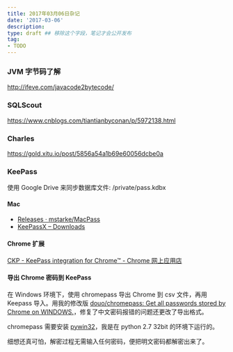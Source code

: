```yaml
---
title: 2017年03月06日杂记
date: '2017-03-06'
description:
type: draft ## 移除这个字段，笔记才会公开发布
tag:
- TODO
---
```


### JVM 字节码了解

http://ifeve.com/javacode2bytecode/

### SQLScout

https://www.cnblogs.com/tiantianbyconan/p/5972138.html

### Charles

https://gold.xitu.io/post/5856a54a1b69e60056dcbe0a



### KeePass

使用 Google Drive 来同步数据库文件: /private/pass.kdbx

#### Mac 

- [Releases · mstarke/MacPass](https://github.com/mstarke/MacPass/releases)
- [KeePassX – Downloads](https://www.keepassx.org/downloads)

#### Chrome 扩展

[CKP - KeePass integration for Chrome™ - Chrome 网上应用店](https://chrome.google.com/webstore/detail/ckp-keepass-integration-f/lnfepbjehgokldcaljagbmchhnaaogpc)

#### 导出 Chrome 密码到 KeePass

在 Windows 环境下，使用 chromepass 导出 Chrome 到 csv 文件，再用 Keepass 导入。用我的修改版 [douo/chromepass: Get all passwords stored by Chrome on WINDOWS.](https://github.com/douo/chromepass)，修复了中文密码报错的问题还更改了导出格式。

chromepass 需要安装 [pywin32](https://sourceforge.net/projects/pywin32/)，我是在 python 2.7 32bit 的环境下运行的。

细想还真可怕，解密过程无需输入任何密码，便把明文密码都解密出来了。




